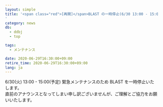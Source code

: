 ```yaml
---
layout: simple
title: '<span class="red">[再開]</span>BLAST の一時停止(6/30 13:00 - 15:00) 
'
category: news
db:
  - ddbj
  - top

tags:
  - メンテナンス

date: 2020-06-29T16:30:00+09:00
retire_time: 2020-06-29T16:30:00+09:00
lang: ja
---
```


<p>6/30(火) 13:00 - 15:00(予定) 緊急メンテナンスのため BLAST を一時停止いたします。<br>直前のアナウンスとなってしまい申し訳ございませんが、ご理解とご協力をお願いいたします。</p>
